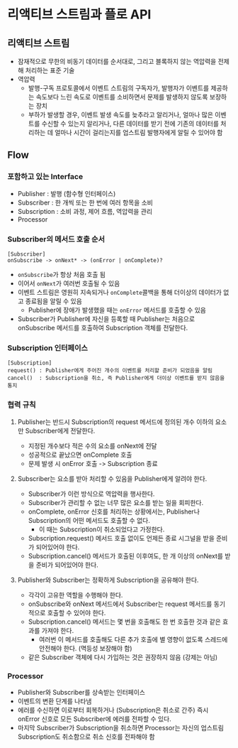 # 리액티브 스트림과 플로 API
## 리액티브 스트림 
- 잠재적으로 무한의 비동기 데이터를 순서대로, 그리고 블록하지 않는 역압력을 전제해 처리하는 표준 기술
- 역압력 
  - 발행-구독 프로토콜에서 이벤트 스트림의 구독자가, 발행자가 이벤트를 제공하는 속도보다 느린 속도로 이벤트를 소비하면서 문제를 발생하지 않도록 보장하는 장치 
  - 부하가 발생할 경우, 이벤트 발생 속도를 늦추라고 알리거나, 얼마나 많은 이벤트를 수신할 수 있는지 알리거나, 다른 데이터를 받기 전에 기존의 데이터를 처리하는 데 얼마나 시간이 걸리는지를 업스트림 발행자에게 알릴 수 있어야 함 

## Flow
### 포함하고 있는 Interface
- Publisher : 발행 (함수형 인터페이스)
- Subscriber : 한 개씩 또는 한 번에 여러 항목을 소비  
- Subscription : 소비 과정, 제어 흐름, 역압력을 관리 
- Processor

### Subscriber의 메서드 호출 순서 
```text
[Subscriber]
onSubscribe -> onNext* -> (onError | onComplete)?
```
- `onSubscribe`가 항상 처음 호출 됨
- 이어서 `onNext`가 여러번 호출될 수 있음 
- 이벤트 스트림은 영원히 지속되거나 `onComplete`콜백을 통해 더이상의 데이터가 없고 종료됨을 알릴 수 있음 
  - Publisher에 장애가 발생했을 때는 `onError` 메서드를 호출할 수 있음
- Subscriber가 Publisher에 자신을 등록할 때 Publisher는 처음으로 onSubscribe 메서드를 호출하여 Subscription 객체를 전달한다.


### Subscription 인터페이스 
```text
[Subscription]
request() : Publisher에게 주어진 개수의 이벤트를 처리할 준비가 되었음을 알림 
cancel()  : Subscription을 취소, 즉 Publisher에게 더이상 이벤트를 받지 않음을 통지  
```

### 협력 규칙
1. Publisher는 반드시 Subscription의 request 메서드에 정의된 개수 이하의 요소만 Subscriber에게 전달한다.
   - 지정된 개수보다 적은 수의 요소를 onNext에 전달
   - 성공적으로 끝났으면 onComplete 호출
   - 문제 발생 시 onError 호출 -> Subscription 종료

2. Subscriber는 요소를 받아 처리할 수 있음을 Publisher에게 알려야 한다.
   - Subscriber가 이런 방식으로 역압력을 행사한다.
   - Subscriber가 관리할 수 없는 너무 많은 요소를 받는 일을 회피한다.
   - onComplete, onError 신호를 처리하는 상황에서는, Publisher나 Subscription의 어떤 메서드도 호출할 수 없다.
     - 이 때는 Subscription이 취소되었다고 가정한다.
   - Subscription.request() 메서드 호출 없이도 언제든 종료 시그널을 받을 준비가 되어있어야 한다.
   - Subscription.cancel() 메서드가 호출된 이후여도, 한 개 이상의 onNext를 받을 준비가 되어있어야 한다.

3. Publisher와 Subscriber는 정확하게 Subscription을 공유해야 한다.
   - 각각이 고유한 역할을 수행해야 한다.
   - onSubscribe와 onNext 메서드에서 Subscriber는 request 메서드를 동기적으로 호출할 수 있어야 한다. 
   - Subscription.cancel() 메서드는 몇 번을 호출해도 한 번 호출한 것과 같은 효과를 가져야 한다. 
     - 여러번 이 메서드를 호출해도 다른 추가 호출에 별 영향이 없도록 스레드에 안전해야 한다. (멱등성 보장해야 함)
   - 같은 Subscriber 객체에 다시 가입하는 것은 권장하지 않음 (강제는 아님)


### Processor 
- Publisher와 Subscriber를 상속받는 인터페이스 
- 이벤트의 변환 단계를 나타냄 
- 에러를 수신하면 이로부터 회복하거나 (Subscription은 취소로 간주) 즉시 onError 신호로 모든 Subscriber에 에러를 전파할 수 있다.
- 마지막 Subscriber가 Subscription을 취소하면 Processor는 자신의 업스트림 Subscription도 취소함으로 취소 신호를 전파해야 함 

